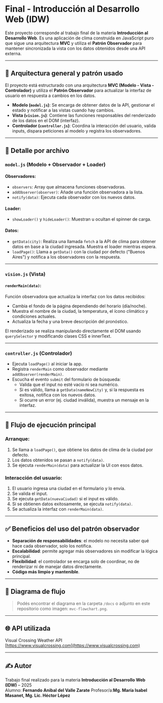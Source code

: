 # Final - Introducción al Desarrollo Web (IDW)

Este proyecto corresponde al trabajo final de la materia **Introducción al Desarrollo Web**. Es una aplicación de clima construida en JavaScript puro que sigue una arquitectura **MVC** y utiliza el **Patrón Observador** para mantener sincronizada la vista con los datos obtenidos desde una API externa.

---

## 🧠 Arquitectura general y patrón usado

El proyecto está estructurado con una arquitectura **MVC (Modelo - Vista - Controlador)** y utiliza el **Patrón Observador** para actualizar la interfaz de usuario en respuesta a cambios en los datos.

- **Modelo (`model.js`)**: Se encarga de obtener datos de la API, gestionar el estado y notificar a las vistas cuando hay cambios.
- **Vista (`vision.js`)**: Contiene las funciones responsables del renderizado de los datos en el DOM (interfaz).
- **Controlador (`controller.js`)**: Coordina la interacción del usuario, valida inputs, dispara peticiones al modelo y registra los observadores.

---

## 📁 Detalle por archivo

### `model.js` (Modelo + Observador + Loader)

#### Observadores:
- `observers`: Array que almacena funciones observadoras.
- `addObserver(observer)`: Añade una función observadora a la lista.
- `notify(data)`: Ejecuta cada observador con los nuevos datos.

#### Loader:
- `showLoader()` y `hideLoader()`: Muestran u ocultan el spinner de carga.

#### Datos:
- `getData(city)`: Realiza una llamada `fetch` a la API de clima para obtener datos en base a la ciudad ingresada. Muestra el loader mientras espera.
- `loadPage()`: Llama a `getData()` con la ciudad por defecto ("Buenos Aires") y notifica a los observadores con la respuesta.

---

### `vision.js` (Vista)

#### `renderMain(data)`:
Función observadora que actualiza la interfaz con los datos recibidos:
- Cambia el fondo de la página dependiendo del horario (día/noche).
- Muestra el nombre de la ciudad, la temperatura, el ícono climático y condiciones actuales.
- Actualiza la fecha y una breve descripción del pronóstico.

El renderizado se realiza manipulando directamente el DOM usando `querySelector` y modificando clases CSS e innerText.

---

### `controller.js` (Controlador)

- Ejecuta `loadPage()` al iniciar la app.
- Registra `renderMain` como observador mediante `addObserver(renderMain)`.
- Escucha el evento `submit` del formulario de búsqueda:
  - Valida que el input no esté vacío ni sea numérico.
  - Si es válido, llama a `getData(nameNewCity)` y, si la respuesta es exitosa, notifica con los nuevos datos.
  - Si ocurre un error (ej. ciudad inválida), muestra un mensaje en la interfaz.

---

## 🔄 Flujo de ejecución principal

### Arranque:
1. Se llama a `loadPage()`, que obtiene los datos de clima de la ciudad por defecto.
2. Los datos obtenidos se pasan a `notify(data)`.
3. Se ejecuta `renderMain(data)` para actualizar la UI con esos datos.

### Interacción del usuario:
1. El usuario ingresa una ciudad en el formulario y lo envía.
2. Se valida el input.
3. Se ejecuta `getData(nuevaCiudad)` si el input es válido.
4. Si se obtienen datos exitosamente, se ejecuta `notify(data)`.
5. Se actualiza la interfaz con `renderMain(data)`.

---

## ✅ Beneficios del uso del patrón observador

- **Separación de responsabilidades**: el modelo no necesita saber qué hace cada observador, solo los notifica.
- **Escalabilidad**: permite agregar más observadores sin modificar la lógica principal.
- **Flexibilidad**: el controlador se encarga solo de coordinar, no de renderizar ni de manejar datos directamente.
- **Código más limpio y mantenible**.

---

## 🧩 Diagrama de flujo

> Podés encontrar el diagrama en la carpeta `/docs` o adjunto en este repositorio como imagen: `mvc-flowchart.png`.

---

## 🌐 API utilizada

Visual Crossing Weather API  
[https://www.visualcrossing.com](https://www.visualcrossing.com)

---

## ✍️ Autor

Trabajo final realizado para la materia **Introducción al Desarrollo Web (IDW)** – 2025  
Alumno: **Fernando Anibal del Valle Zarate** 
Profesor/a:**Mg. María Isabel Masanet, Mg. Lic. Héctor Lépez** 
